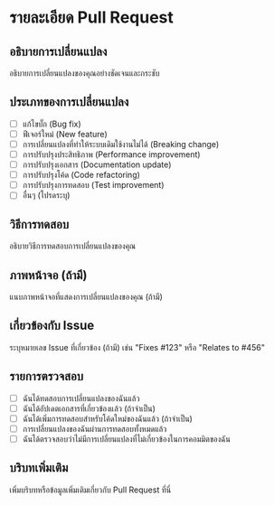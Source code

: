# รายละเอียด Pull Request

## อธิบายการเปลี่ยนแปลง
อธิบายการเปลี่ยนแปลงของคุณอย่างชัดเจนและกระชับ

## ประเภทของการเปลี่ยนแปลง
- [ ] แก้ไขบั๊ก (Bug fix)
- [ ] ฟีเจอร์ใหม่ (New feature)
- [ ] การเปลี่ยนแปลงที่ทำให้ระบบเดิมใช้งานไม่ได้ (Breaking change)
- [ ] การปรับปรุงประสิทธิภาพ (Performance improvement)
- [ ] การปรับปรุงเอกสาร (Documentation update)
- [ ] การปรับปรุงโค้ด (Code refactoring)
- [ ] การปรับปรุงการทดสอบ (Test improvement)
- [ ] อื่นๆ (โปรดระบุ)

## วิธีการทดสอบ
อธิบายวิธีการทดสอบการเปลี่ยนแปลงของคุณ

## ภาพหน้าจอ (ถ้ามี)
แนบภาพหน้าจอที่แสดงการเปลี่ยนแปลงของคุณ (ถ้ามี)

## เกี่ยวข้องกับ Issue
ระบุหมายเลข Issue ที่เกี่ยวข้อง (ถ้ามี) เช่น "Fixes #123" หรือ "Relates to #456"

## รายการตรวจสอบ
- [ ] ฉันได้ทดสอบการเปลี่ยนแปลงของฉันแล้ว
- [ ] ฉันได้อัปเดตเอกสารที่เกี่ยวข้องแล้ว (ถ้าจำเป็น)
- [ ] ฉันได้เพิ่มการทดสอบสำหรับโค้ดใหม่ของฉันแล้ว (ถ้าจำเป็น)
- [ ] การเปลี่ยนแปลงของฉันผ่านการทดสอบทั้งหมดแล้ว
- [ ] ฉันได้ตรวจสอบว่าไม่มีการเปลี่ยนแปลงที่ไม่เกี่ยวข้องในการคอมมิตของฉัน

## บริบทเพิ่มเติม
เพิ่มบริบทหรือข้อมูลเพิ่มเติมเกี่ยวกับ Pull Request ที่นี่ 